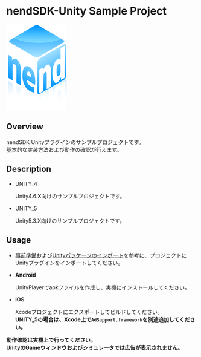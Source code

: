 # nendSDK-Unity Sample Project
![ロゴ](https://github.com/fan-ADN/nendSDK-Unity/blob/master/UNITY_5/NendUnitySample/Assets/nend_logo.png)

## Overview

nendSDK Unityプラグインのサンプルプロジェクトです。  
基本的な実装方法および動作の確認が行えます。

## Description

* UNITY_4

  Unity4.6.X向けのサンプルプロジェクトです。

* UNITY_5

  Unity5.3.X向けのサンプルプロジェクトです。

## Usage

* [事前準備](https://github.com/fan-ADN/nendSDK-Unity/wiki/事前準備)および[Unityパッケージのインポート](https://github.com/fan-ADN/nendSDK-Unity/wiki/Unityパッケージのインポート)を参考に、プロジェクトにUnityプラグインをインポートしてください。

* **Android**

  UnityPlayerでapkファイルを作成し、実機にインストールしてください。  

* **iOS**

  Xcodeプロジェクトにエクスポートしてビルドしてください。  
  **UNITY_5の場合は、Xcode上で`AdSupport.framework`を別途追加してください。**

**動作確認は実機上で行ってください。**  
**UnityのGameウィンドウおよびシミュレータでは広告が表示されません。**
